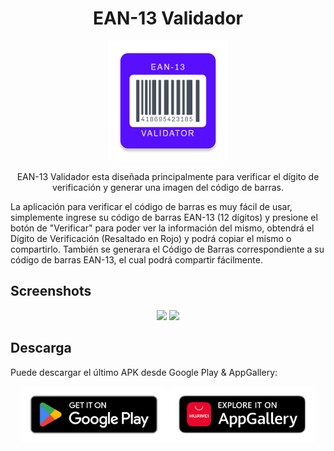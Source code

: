 
<h1 align="center">EAN-13 Validador</h1>

<p align="center"><img src="https://raw.githubusercontent.com/biostudio/ean13validator/main/imgs/ean13validator-logo.png"></p>

<p align="center">EAN-13 Validador esta diseñada principalmente para verificar el dígito de verificación y generar una imagen del código de barras.

La aplicación para verificar el código de barras es muy fácil de usar, simplemente ingrese su código de barras EAN-13 (12 dígitos) y presione el botón de "Verificar" para poder ver la información del mismo, obtendrá el Dígito de Verificación (Resaltado en Rojo) y podrá copiar el mismo o compartirlo. También se generara el Código de Barras correspondiente a su código de barras EAN-13, el cual podrá compartir fácilmente.</p>

## Screenshots

<p align="center"><img src="https://play-lh.googleusercontent.com/XWy09OrmNUGn79Ovy-9rzFF86VKuw7oNGA4Y0t7_jVoWhUOq0lPjsFMMOCr3ieok2imH=w2560-h1440-rw" height="500"> <img src="https://play-lh.googleusercontent.com/dkdDWC03Bj47kTbI5sSaJgfvzkc6h74GWjM6kncAxSSulP9KCDRWxBofuuS6UOt6ij8=w2560-h1440-rw" height="500"></p>

## Descarga
Puede descargar el último APK desde Google Play & AppGallery:

<p align="center"><a target="_blank" href="https://play.google.com/store/apps/details?id=ar.com.biostudio.design.ean13validator"><img src="https://raw.githubusercontent.com/biostudio/ean13validator/main/imgs/google-play-badge.png" height="90"></a> <a target="_blank" href="https://appgallery.huawei.com/app/C109689537"><img src="https://raw.githubusercontent.com/biostudio/ean13validator/main/imgs/appgallery-badge.png" height="90"></a></p>
